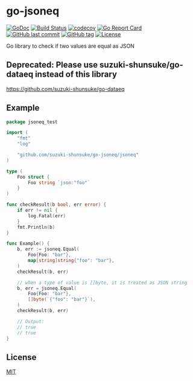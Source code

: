 # go-jsoneq

[![GoDoc](http://img.shields.io/badge/go-documentation-blue.svg?style=flat-square)](http://godoc.org/github.com/suzuki-shunsuke/go-jsoneq/jsoneq)
[![Build Status](https://cloud.drone.io/api/badges/suzuki-shunsuke/go-jsoneq/status.svg)](https://cloud.drone.io/suzuki-shunsuke/go-jsoneq)
[![codecov](https://codecov.io/gh/suzuki-shunsuke/go-jsoneq/branch/master/graph/badge.svg)](https://codecov.io/gh/suzuki-shunsuke/go-jsoneq)
[![Go Report Card](https://goreportcard.com/badge/github.com/suzuki-shunsuke/go-jsoneq)](https://goreportcard.com/report/github.com/suzuki-shunsuke/go-jsoneq)
[![GitHub last commit](https://img.shields.io/github/last-commit/suzuki-shunsuke/go-jsoneq.svg)](https://github.com/suzuki-shunsuke/go-jsoneq)
[![GitHub tag](https://img.shields.io/github/tag/suzuki-shunsuke/go-jsoneq.svg)](https://github.com/suzuki-shunsuke/go-jsoneq/releases)
[![License](http://img.shields.io/badge/license-mit-blue.svg?style=flat-square)](https://raw.githubusercontent.com/suzuki-shunsuke/go-jsoneq/master/LICENSE)

Go library to check if two values are equal as JSON

## Deprecated: Please use suzuki-shunsuke/go-dataeq instead of this library

https://github.com/suzuki-shunsuke/go-dataeq

## Example

```go
package jsoneq_test

import (
	"fmt"
	"log"

	"github.com/suzuki-shunsuke/go-jsoneq/jsoneq"
)

type (
	Foo struct {
		Foo string `json:"foo"`
	}
)

func checkResult(b bool, err error) {
	if err != nil {
		log.Fatal(err)
	}
	fmt.Println(b)
}

func Example() {
	b, err := jsoneq.Equal(
		Foo{Foo: "bar"},
		map[string]string{"foo": "bar"},
	)
	checkResult(b, err)

	// when a type of value is []byte, it is treated as JSON string
	b, err = jsoneq.Equal(
		Foo{Foo: "bar"},
		[]byte(`{"foo": "bar"}`),
	)
	checkResult(b, err)

	// Output:
	// true
	// true
}
```

## License

[MIT](LICENSE)
